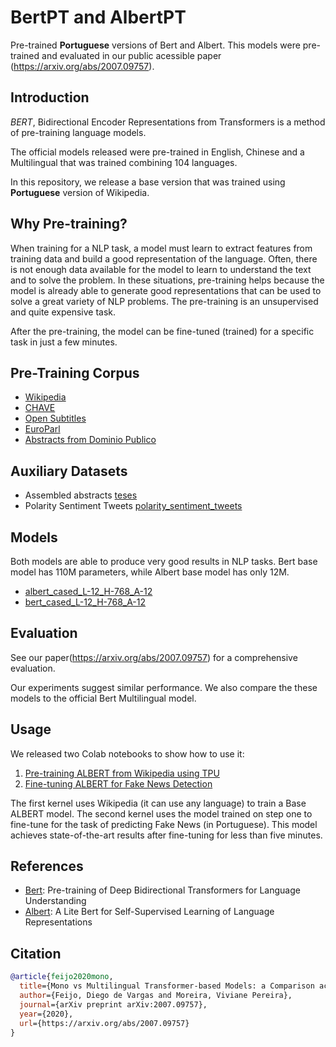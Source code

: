 # BertPT and AlbertPT
Pre-trained **Portuguese** versions of Bert and Albert. This models were pre-trained and evaluated in our public acessible paper (https://arxiv.org/abs/2007.09757).

## Introduction
*BERT*, Bidirectional Encoder Representations from Transformers is a method of pre-training language models.

The official models released were pre-trained in English, Chinese and a Multilingual that was trained combining 104 languages.

In this repository, we release a base version that was trained using **Portuguese** version of Wikipedia.

## Why Pre-training?
When training for a NLP task, a model must learn to extract features from training data and build a good representation of the language.
Often, there is not enough data available for the model to learn to understand the text and to solve the problem.
In these situations, pre-training helps because the model is already able to generate good representations that can be used to solve a great variety of NLP problems.
The pre-training is an unsupervised and quite expensive task.

After the pre-training, the model can be fine-tuned (trained) for a specific task in just a few minutes. 

## Pre-Training Corpus
- [Wikipedia](https://dumps.wikimedia.org/backup-index.html)
- [CHAVE](https://www.linguateca.pt/CHAVE/)
- [Open Subtitles](http://opus.nlpl.eu/OpenSubtitles-v2016.php)
- [EuroParl](http://opus.nlpl.eu/Europarl.php)
- [Abstracts from Dominio Publico](http://www.dominiopublico.gov.br/pesquisa/PesquisaObraForm.jsp)

## Auxiliary Datasets
- Assembled abstracts [teses](https://drive.google.com/open?id=1faI_PVQiiWvP0qK9UQGq7D78KKqs8t1H)
- Polarity Sentiment Tweets [polarity_sentiment_tweets](https://drive.google.com/open?id=1-VvfOaph71Dlq6ZdVGQP7bAnmy33QIoj)

## Models
Both models are able to produce very good results in NLP tasks.
Bert base model has 110M parameters, while Albert base model has only 12M. 

- [albert_cased_L-12_H-768_A-12](https://drive.google.com/open?id=1GUveRMJyBJmDmCWnnz7OrdEZsGtKFQ6S)
- [bert_cased_L-12_H-768_A-12](https://drive.google.com/open?id=1qQ0WL9GGg8P1g8eOOxW8Ts9GXQA4IoEo)

## Evaluation
See our paper(https://arxiv.org/abs/2007.09757) for a comprehensive evaluation.

Our experiments suggest similar performance. 
We also compare the these models to the official Bert Multilingual model.

## Usage
We released two Colab notebooks to show how to use it:
1. [Pre-training ALBERT from Wikipedia using TPU](Pre_training_ALBERT_from_Wikipedia_using_TPU.ipynb)
2. [Fine-tuning ALBERT for Fake News Detection](Fine_tuning_ALBERT_for_Fake_News_Detection.ipynb)

The first kernel uses Wikipedia (it can use any language) to train a Base ALBERT model.
The second kernel uses the model trained on step one to fine-tune for the task of predicting Fake News (in Portuguese). This model achieves state-of-the-art results after fine-tuning for less than five minutes.

## References
- [Bert](https://github.com/google-research/bert): Pre-training of Deep Bidirectional Transformers for Language Understanding 
- [Albert](https://github.com/google-research/albert): A Lite Bert for Self-Supervised Learning of Language Representations
 
## Citation
```bibtex
@article{feijo2020mono,
  title={Mono vs Multilingual Transformer-based Models: a Comparison across Several Language Tasks},
  author={Feijo, Diego de Vargas and Moreira, Viviane Pereira},
  journal={arXiv preprint arXiv:2007.09757},
  year={2020},
  url={https://arxiv.org/abs/2007.09757}
}
```

